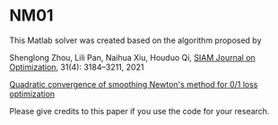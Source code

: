 # NM01

This Matlab solver was created based on the algorithm proposed by

Shenglong Zhou, Lili Pan, Naihua Xiu, Houduo Qi, [SIAM Journal on Optimization](https://epubs.siam.org/doi/abs/10.1137/21M1409445), 31(4): 3184–3211, 2021

[Quadratic convergence of smoothing Newton's method for 0/1 loss optimization](https://www.researchgate.net/publication/350442413) 

Please give credits to this paper if you use the code for your research.
                             
